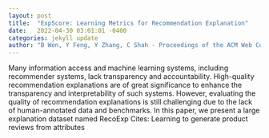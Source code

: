 ```yaml
---
layout: post
title:  "ExpScore: Learning Metrics for Recommendation Explanation"
date:   2022-04-30 03:01:01 -0400
categories: jekyll update
author: "B Wen, Y Feng, Y Zhang, C Shah - Proceedings of the ACM Web Conference 2022, 2022"
---
```

Many information access and machine learning systems, including recommender systems, lack transparency and accountability. High-quality recommendation explanations are of great significance to enhance the transparency and interpretability of such systems. However, evaluating the quality of recommendation explanations is still challenging due to the lack of human-annotated data and benchmarks. In this paper, we present a large explanation dataset named RecoExp Cites: Learning to generate product reviews from attributes